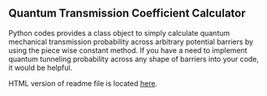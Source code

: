Quantum Transmission Coefficient Calculator
-------------------------------------------

Python codes provides a class object to simply calculate quantum mechanical transmission probability across arbitrary potential barriers by using the piece wise constant method. If you have a need to implement quantum tunneling probability across any shape of barriers into your code, it would be helpful.

HTML version of readme file is located [here](https://thboo.github.io/QuantumTransmissionCoefficientCalculator/).
